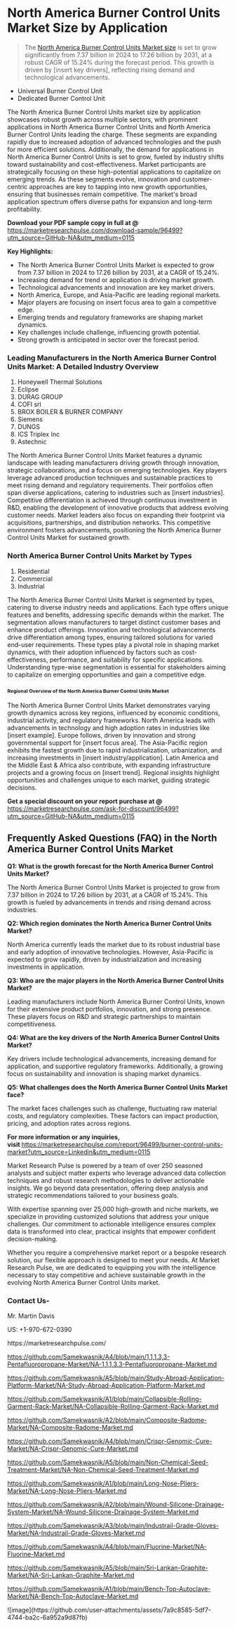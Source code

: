 <h1>North America Burner Control Units Market&nbsp;Size by Application</h1><blockquote><p>The <a href="https://marketresearchpulse.com/download-sample/96499?utm_source=GitHub-NA&amp;utm_medium=0115">North America Burner Control Units Market size</a> is set to grow significantly from 7.37 billion in 2024 to 17.26 billion by 2031, at a robust CAGR of 15.24% during the forecast period. This growth is driven by [insert key drivers], reflecting rising demand and technological advancements.</p></blockquote><ul><li>Universal Burner Control Unit<li> Dedicated Burner Control Unit</li></ul><p>The North America Burner Control Units market size by application showcases robust growth across multiple sectors, with prominent applications in North America Burner Control Units and North America Burner Control Units leading the charge. These segments are expanding rapidly due to increased adoption of advanced technologies and the push for more efficient solutions. Additionally, the demand for applications in North America Burner Control Units is set to grow, fueled by industry shifts toward sustainability and cost-effectiveness. Market participants are strategically focusing on these high-potential applications to capitalize on emerging trends. As these segments evolve, innovation and customer-centric approaches are key to tapping into new growth opportunities, ensuring that businesses remain competitive. The market's broad application spectrum offers diverse paths for expansion and long-term profitability.</p><p><strong>Download your PDF sample copy in full at @ </strong><a href="https://marketresearchpulse.com/download-sample/96499?utm_source=GitHub-NA&amp;utm_medium=0115">https://marketresearchpulse.com/download-sample/96499?utm_source=GitHub-NA&amp;utm_medium=0115</a></p><p><strong>Key Highlights: </strong></p><ul><li>The North America Burner Control Units Market is expected to grow from 7.37 billion in 2024 to 17.26 billion by 2031, at a CAGR of 15.24%.</li><li>Increasing demand for trend or application is driving market growth.</li><li>Technological advancements and innovation are key market drivers.</li><li>North America, Europe, and Asia-Pacific are leading regional markets.</li><li>Major players are focusing on insert focus area to gain a competitive edge.</li><li>Emerging trends and regulatory frameworks are shaping market dynamics.</li><li>Key challenges include challenge, influencing growth potential.</li><li>Strong growth is anticipated in sector over the forecast period.</li></ul><h3>Leading Manufacturers in the North America Burner Control Units Market: A Detailed Industry Overview</h3><ol><li>Honeywell Thermal Solutions</li><li>Eclipse</li><li>DURAG GROUP</li><li>COFI srl</li><li>BROX BOILER & BURNER COMPANY</li><li>Siemens</li><li>DUNGS</li><li>ICS Triplex Inc</li><li>Astechnic</li></ol><div class="flex max-w-full flex-col flex-grow"><div class="min-h-8 text-message flex w-full flex-col items-end gap-2 whitespace-normal break-words [.text-message+&amp;]:mt-5" dir="auto" data-message-author-role="assistant" data-message-id="fd8432e4-4910-450d-b182-61b7bfb0a01f" data-message-model-slug="gpt-4o"><div class="flex w-full flex-col gap-1 empty:hidden first:pt-[3px]"><div class="markdown prose w-full break-words dark:prose-invert light"><p>The North America Burner Control Units Market features a dynamic landscape with leading manufacturers driving growth through innovation, strategic collaborations, and a focus on emerging technologies. Key players leverage advanced production techniques and sustainable practices to meet rising demand and regulatory requirements. Their portfolios often span diverse applications, catering to industries such as [insert industries]. Competitive differentiation is achieved through continuous investment in R&amp;D, enabling the development of innovative products that address evolving customer needs. Market leaders also focus on expanding their footprint via acquisitions, partnerships, and distribution networks. This competitive environment fosters advancements, positioning the North America Burner Control Units Market for sustained growth.</p></div></div></div></div><h3>North America Burner Control Units Market by Types</h3><ol><li>Residential<li> Commercial<li> Industrial</li></ol><div class="flex max-w-full flex-col flex-grow"><div class="min-h-8 text-message flex w-full flex-col items-end gap-2 whitespace-normal break-words [.text-message+&amp;]:mt-5" dir="auto" data-message-author-role="assistant" data-message-id="084470be-0bb7-4664-bddf-5156b4f41249" data-message-model-slug="gpt-4o-mini"><div class="flex w-full flex-col gap-1 empty:hidden first:pt-[3px]"><div class="markdown prose w-full break-words dark:prose-invert light"><p>The North America Burner Control Units Market is segmented by types, catering to diverse industry needs and applications. Each type offers unique features and benefits, addressing specific demands within the market. The segmentation allows manufacturers to target distinct customer bases and enhance product offerings. Innovation and technological advancements drive differentiation among types, ensuring tailored solutions for varied end-user requirements. These types play a pivotal role in shaping market dynamics, with their adoption influenced by factors such as cost-effectiveness, performance, and suitability for specific applications. Understanding type-wise segmentation is essential for stakeholders aiming to capitalize on emerging opportunities and gain a competitive edge.</p></div></div></div></div><h3><span style="font-size: 11px;">Regional Overview of the North America Burner Control Units Market</span></h3><div class="flex max-w-full flex-col flex-grow"><div class="min-h-8 text-message flex w-full flex-col items-end gap-2 whitespace-normal break-words [.text-message+&amp;]:mt-5" dir="auto" data-message-author-role="assistant" data-message-id="e9038762-ce64-4e30-91c9-9bd413514231" data-message-model-slug="gpt-4o-mini"><div class="flex w-full flex-col gap-1 empty:hidden first:pt-[3px]"><div class="markdown prose w-full break-words dark:prose-invert light"><p>The North America Burner Control Units Market demonstrates varying growth dynamics across key regions, influenced by economic conditions, industrial activity, and regulatory frameworks. North America leads with advancements in technology and high adoption rates in industries like [insert example]. Europe follows, driven by innovation and strong governmental support for [insert focus area]. The Asia-Pacific region exhibits the fastest growth due to rapid industrialization, urbanization, and increasing investments in [insert industry/application]. Latin America and the Middle East &amp; Africa also contribute, with expanding infrastructure projects and a growing focus on [insert trend]. Regional insights highlight opportunities and challenges unique to each market, guiding strategic decisions.</p></div></div></div></div><p><strong>Get a special discount on your report purchase at @ </strong><a href="https://marketresearchpulse.com/ask-for-discount/96499?utm_source=GitHub-NA&amp;utm_medium=0115">https://marketresearchpulse.com/ask-for-discount/96499?utm_source=GitHub-NA&amp;utm_medium=0115</a></p><h2>Frequently Asked Questions (FAQ) in the North America Burner Control Units Market</h2><p><strong>Q1: What is the growth forecast for the North America Burner Control Units Market?</strong></p><p>The North America Burner Control Units Market is projected to grow from 7.37 billion in 2024 to 17.26 billion by 2031, at a CAGR of 15.24%. This growth is fueled by advancements in trends and rising demand across industries.</p><p><strong>Q2: Which region dominates the North America Burner Control Units Market?</strong></p><p>North America currently leads the market due to its robust industrial base and early adoption of innovative technologies. However, Asia-Pacific is expected to grow rapidly, driven by industrialization and increasing investments in application.</p><p><strong>Q3: Who are the major players in the North America Burner Control Units Market?</strong></p><p>Leading manufacturers include North America Burner Control Units, known for their extensive product portfolios, innovation, and strong presence. These players focus on R&amp;D and strategic partnerships to maintain competitiveness.</p><p><strong>Q4: What are the key drivers of the North America Burner Control Units Market?</strong></p><p>Key drivers include technological advancements, increasing demand for application, and supportive regulatory frameworks. Additionally, a growing focus on sustainability and innovation is shaping market dynamics.</p><p><strong>Q5: What challenges does the North America Burner Control Units Market face?</strong></p><p>The market faces challenges such as challenge, fluctuating raw material costs, and regulatory complexities. These factors can impact production, pricing, and adoption rates across regions.</p><p><strong>For more information or any inquiries, visit&nbsp;</strong><a href="https://marketresearchpulse.com/report/96499/burner-control-units-market?utm_source=Linkedin&utm_medium=0115">https://marketresearchpulse.com/report/96499/burner-control-units-market?utm_source=Linkedin&utm_medium=0115</a></p><p>Market Research Pulse is powered by a team of over 250 seasoned analysts and subject matter experts who leverage advanced data collection techniques and robust research methodologies to deliver actionable insights. We go beyond data presentation, offering deep analysis and strategic recommendations tailored to your business goals.</p><p>With expertise spanning over 25,000 high-growth and niche markets, we specialize in providing customized solutions that address your unique challenges. Our commitment to actionable intelligence ensures complex data is transformed into clear, practical insights that empower confident decision-making.</p><p>Whether you require a comprehensive market report or a bespoke research solution, our flexible approach is designed to meet your needs. At Market Research Pulse, we are dedicated to equipping you with the intelligence necessary to stay competitive and achieve sustainable growth in the evolving North America Burner Control Units market.</p><h3><strong>Contact Us-</strong></h3><p>Mr. Martin Davis</p><p>US: +1-970-672-0390</p><p>https://marketresearchpulse.com/</p><p><a href="https://github.com/Samekwasnik/A4/blob/main/1,1,1,3,3-Pentafluoropropane-Market/NA-1,1,1,3,3-Pentafluoropropane-Market.md">https://github.com/Samekwasnik/A4/blob/main/1,1,1,3,3-Pentafluoropropane-Market/NA-1,1,1,3,3-Pentafluoropropane-Market.md</a></p><p><a href="https://github.com/Samekwasnik/A5/blob/main/Study-Abroad-Application-Platform-Market/NA-Study-Abroad-Application-Platform-Market.md">https://github.com/Samekwasnik/A5/blob/main/Study-Abroad-Application-Platform-Market/NA-Study-Abroad-Application-Platform-Market.md</a></p><p><a href="https://github.com/Samekwasnik/A1/blob/main/Collapsible-Rolling-Garment-Rack-Market/NA-Collapsible-Rolling-Garment-Rack-Market.md">https://github.com/Samekwasnik/A1/blob/main/Collapsible-Rolling-Garment-Rack-Market/NA-Collapsible-Rolling-Garment-Rack-Market.md</a></p><p><a href="https://github.com/Samekwasnik/A2/blob/main/Composite-Radome-Market/NA-Composite-Radome-Market.md">https://github.com/Samekwasnik/A2/blob/main/Composite-Radome-Market/NA-Composite-Radome-Market.md</a></p><p><a href="https://github.com/Samekwasnik/A4/blob/main/Crispr-Genomic-Cure-Market/NA-Crispr-Genomic-Cure-Market.md">https://github.com/Samekwasnik/A4/blob/main/Crispr-Genomic-Cure-Market/NA-Crispr-Genomic-Cure-Market.md</a></p><p><a href="https://github.com/Samekwasnik/A5/blob/main/Non-Chemical-Seed-Treatment-Market/NA-Non-Chemical-Seed-Treatment-Market.md">https://github.com/Samekwasnik/A5/blob/main/Non-Chemical-Seed-Treatment-Market/NA-Non-Chemical-Seed-Treatment-Market.md</a></p><p><a href="https://github.com/Samekwasnik/A1/blob/main/Long-Nose-Pliers-Market/NA-Long-Nose-Pliers-Market.md">https://github.com/Samekwasnik/A1/blob/main/Long-Nose-Pliers-Market/NA-Long-Nose-Pliers-Market.md</a></p><p><a href="https://github.com/Samekwasnik/A2/blob/main/Wound-Silicone-Drainage-System-Market/NA-Wound-Silicone-Drainage-System-Market.md">https://github.com/Samekwasnik/A2/blob/main/Wound-Silicone-Drainage-System-Market/NA-Wound-Silicone-Drainage-System-Market.md</a></p><p><a href="https://github.com/Samekwasnik/A3/blob/main/Industrail-Grade-Gloves-Market/NA-Industrail-Grade-Gloves-Market.md">https://github.com/Samekwasnik/A3/blob/main/Industrail-Grade-Gloves-Market/NA-Industrail-Grade-Gloves-Market.md</a></p><p><a href="https://github.com/Samekwasnik/A4/blob/main/Fluorine-Market/NA-Fluorine-Market.md">https://github.com/Samekwasnik/A4/blob/main/Fluorine-Market/NA-Fluorine-Market.md</a></p><p><a href="https://github.com/Samekwasnik/A5/blob/main/Sri-Lankan-Graphite-Market/NA-Sri-Lankan-Graphite-Market.md">https://github.com/Samekwasnik/A5/blob/main/Sri-Lankan-Graphite-Market/NA-Sri-Lankan-Graphite-Market.md</a></p><p><a href="https://github.com/Samekwasnik/A1/blob/main/Bench-Top-Autoclave-Market/NA-Bench-Top-Autoclave-Market.md">https://github.com/Samekwasnik/A1/blob/main/Bench-Top-Autoclave-Market/NA-Bench-Top-Autoclave-Market.md</a></p>
![image](https://github.com/user-attachments/assets/7a9c8585-5df7-4744-ba2c-6a952a9d87fb)
